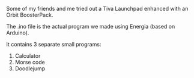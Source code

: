 Some of my friends and me tried out a Tiva Launchpad enhanced with an Orbit BoosterPack.

The .ino file is the actual program we made using Energia (based on Arduino).

It contains 3 separate small programs:
1. Calculator
2. Morse code
3. Doodlejump
